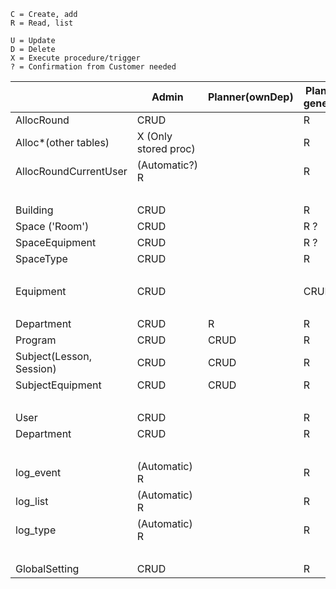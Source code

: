 ```
C = Create, add
R = Read, list

U = Update
D = Delete
X = Execute procedure/trigger
? = Confirmation from Customer needed
```

|                          | Admin                | Planner(ownDep) | Plan.(in general) | Statist |
| ------------------------ | -------------------- | --------------- | ----------------- | ------- |
| AllocRound               | CRUD                 |                 | R                 | R       |
| Alloc\*(other tables)    | X (Only stored proc) |                 | R                 | R       |
| AllocRoundCurrentUser    | (Automatic?) R       |                 | R                 | R       |
| </br>                    |                      |                 |                   |         |
| Building                 | CRUD                 |                 | R                 | R       |
| Space ('Room')           | CRUD                 |                 | R ?               | R       |
| SpaceEquipment           | CRUD                 |                 | R ?               | R       |
| SpaceType                | CRUD                 |                 | R                 | R       |
| </br>                    |                      |                 |                   |         |
| Equipment                | CRUD                 |                 | CRUD              | R       |
| </br>                    |                      |                 |                   |         |
| Department               | CRUD                 | R               | R                 | R       |
| Program                  | CRUD                 | CRUD            | R                 | R       |
| Subject(Lesson, Session) | CRUD                 | CRUD            | R                 | R       |
| SubjectEquipment         | CRUD                 | CRUD            | R                 | R       |
| </br>                    |                      |                 |                   |         |
| User                     | CRUD                 |                 | R                 | R       |
| Department               | CRUD                 |                 | R                 | R       |
| </br>                    |                      |                 |                   |         |
| log_event                | (Automatic) R        |                 | R                 | R       |
| log_list                 | (Automatic) R        |                 | R                 | R       |
| log_type                 | (Automatic) R        |                 | R                 | R       |
| </br>                    |                      |                 |                   |         |
| GlobalSetting            | CRUD                 |                 | R                 | R       |
